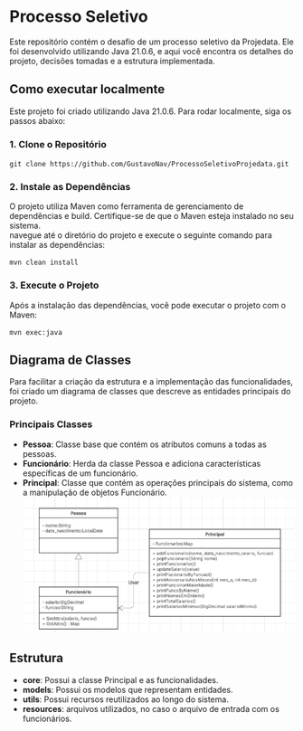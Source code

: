 # Processo Seletivo
Este repositório contém o desafio de um processo seletivo da Projedata. Ele foi desenvolvido utilizando Java 21.0.6, e aqui você encontra os detalhes do projeto, decisões tomadas e a estrutura implementada.

## Como executar localmente
Este projeto foi criado utilizando Java 21.0.6. Para rodar localmente, siga os passos abaixo:

### 1. Clone o Repositório
```
git clone https://github.com/GustavoNav/ProcessoSeletivoProjedata.git
```
### 2. Instale as Dependências
O projeto utiliza Maven como ferramenta de gerenciamento de dependências e build. Certifique-se de que o Maven esteja instalado no seu sistema. <br>
navegue até o diretório do projeto e execute o seguinte comando para instalar as dependências:

```
mvn clean install
```

### 3. Execute o Projeto
Após a instalação das dependências, você pode executar o projeto com o Maven:
```
mvn exec:java
```

## Diagrama de Classes
Para facilitar a criação da estrutura e a implementação das funcionalidades, foi criado um diagrama de classes que descreve as entidades principais do projeto.

### Principais Classes
- **Pessoa**: Classe base que contém os atributos comuns a todas as pessoas.
- **Funcionário**: Herda da classe Pessoa e adiciona características específicas de um funcionário.
- **Principal**: Classe que contém as operações principais do sistema, como a manipulação de objetos Funcionário.
![DiagramaClasses.png](DiagramaClasses.png)

## Estrutura
- **core**: Possui a classe Principal e as funcionalidades.
- **models**: Possui os modelos que representam entidades.
- **utils**: Possui recursos reutilizados ao longo do sistema.
- **resources**: arquivos utilizados, no caso o arquivo de entrada com os funcionários.


